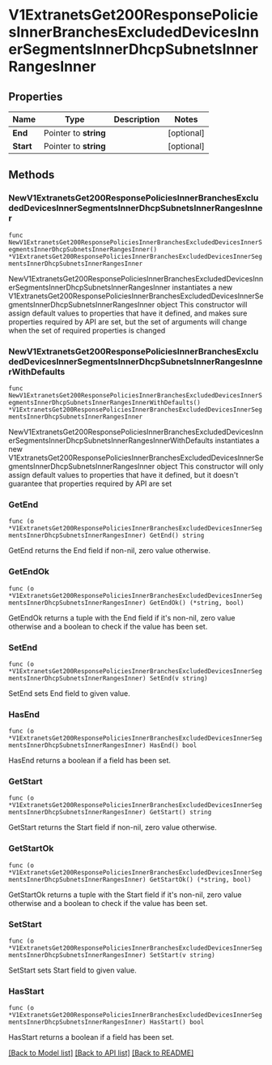 # V1ExtranetsGet200ResponsePoliciesInnerBranchesExcludedDevicesInnerSegmentsInnerDhcpSubnetsInnerRangesInner

## Properties

Name | Type | Description | Notes
------------ | ------------- | ------------- | -------------
**End** | Pointer to **string** |  | [optional] 
**Start** | Pointer to **string** |  | [optional] 

## Methods

### NewV1ExtranetsGet200ResponsePoliciesInnerBranchesExcludedDevicesInnerSegmentsInnerDhcpSubnetsInnerRangesInner

`func NewV1ExtranetsGet200ResponsePoliciesInnerBranchesExcludedDevicesInnerSegmentsInnerDhcpSubnetsInnerRangesInner() *V1ExtranetsGet200ResponsePoliciesInnerBranchesExcludedDevicesInnerSegmentsInnerDhcpSubnetsInnerRangesInner`

NewV1ExtranetsGet200ResponsePoliciesInnerBranchesExcludedDevicesInnerSegmentsInnerDhcpSubnetsInnerRangesInner instantiates a new V1ExtranetsGet200ResponsePoliciesInnerBranchesExcludedDevicesInnerSegmentsInnerDhcpSubnetsInnerRangesInner object
This constructor will assign default values to properties that have it defined,
and makes sure properties required by API are set, but the set of arguments
will change when the set of required properties is changed

### NewV1ExtranetsGet200ResponsePoliciesInnerBranchesExcludedDevicesInnerSegmentsInnerDhcpSubnetsInnerRangesInnerWithDefaults

`func NewV1ExtranetsGet200ResponsePoliciesInnerBranchesExcludedDevicesInnerSegmentsInnerDhcpSubnetsInnerRangesInnerWithDefaults() *V1ExtranetsGet200ResponsePoliciesInnerBranchesExcludedDevicesInnerSegmentsInnerDhcpSubnetsInnerRangesInner`

NewV1ExtranetsGet200ResponsePoliciesInnerBranchesExcludedDevicesInnerSegmentsInnerDhcpSubnetsInnerRangesInnerWithDefaults instantiates a new V1ExtranetsGet200ResponsePoliciesInnerBranchesExcludedDevicesInnerSegmentsInnerDhcpSubnetsInnerRangesInner object
This constructor will only assign default values to properties that have it defined,
but it doesn't guarantee that properties required by API are set

### GetEnd

`func (o *V1ExtranetsGet200ResponsePoliciesInnerBranchesExcludedDevicesInnerSegmentsInnerDhcpSubnetsInnerRangesInner) GetEnd() string`

GetEnd returns the End field if non-nil, zero value otherwise.

### GetEndOk

`func (o *V1ExtranetsGet200ResponsePoliciesInnerBranchesExcludedDevicesInnerSegmentsInnerDhcpSubnetsInnerRangesInner) GetEndOk() (*string, bool)`

GetEndOk returns a tuple with the End field if it's non-nil, zero value otherwise
and a boolean to check if the value has been set.

### SetEnd

`func (o *V1ExtranetsGet200ResponsePoliciesInnerBranchesExcludedDevicesInnerSegmentsInnerDhcpSubnetsInnerRangesInner) SetEnd(v string)`

SetEnd sets End field to given value.

### HasEnd

`func (o *V1ExtranetsGet200ResponsePoliciesInnerBranchesExcludedDevicesInnerSegmentsInnerDhcpSubnetsInnerRangesInner) HasEnd() bool`

HasEnd returns a boolean if a field has been set.

### GetStart

`func (o *V1ExtranetsGet200ResponsePoliciesInnerBranchesExcludedDevicesInnerSegmentsInnerDhcpSubnetsInnerRangesInner) GetStart() string`

GetStart returns the Start field if non-nil, zero value otherwise.

### GetStartOk

`func (o *V1ExtranetsGet200ResponsePoliciesInnerBranchesExcludedDevicesInnerSegmentsInnerDhcpSubnetsInnerRangesInner) GetStartOk() (*string, bool)`

GetStartOk returns a tuple with the Start field if it's non-nil, zero value otherwise
and a boolean to check if the value has been set.

### SetStart

`func (o *V1ExtranetsGet200ResponsePoliciesInnerBranchesExcludedDevicesInnerSegmentsInnerDhcpSubnetsInnerRangesInner) SetStart(v string)`

SetStart sets Start field to given value.

### HasStart

`func (o *V1ExtranetsGet200ResponsePoliciesInnerBranchesExcludedDevicesInnerSegmentsInnerDhcpSubnetsInnerRangesInner) HasStart() bool`

HasStart returns a boolean if a field has been set.


[[Back to Model list]](../README.md#documentation-for-models) [[Back to API list]](../README.md#documentation-for-api-endpoints) [[Back to README]](../README.md)


